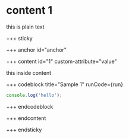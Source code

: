 # content 1

this is plain text

+++ sticky

+++ anchor id="anchor"

+++ content id="1" custom-attribute="value"

this inside content

+++ codeblock title="Sample 1" runCode={run}

```js alias="javascript"
console.log('hello');
```

+++ endcodeblock

+++ endcontent

+++ endsticky
